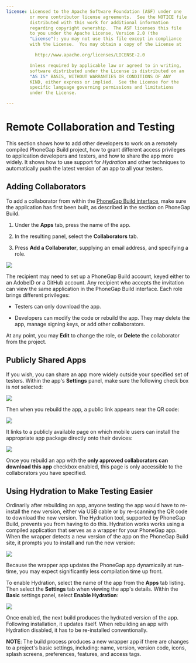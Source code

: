 ```yaml
---
license: Licensed to the Apache Software Foundation (ASF) under one
         or more contributor license agreements.  See the NOTICE file
         distributed with this work for additional information
         regarding copyright ownership.  The ASF licenses this file
         to you under the Apache License, Version 2.0 (the
         "License"); you may not use this file except in compliance
         with the License.  You may obtain a copy of the License at

           http://www.apache.org/licenses/LICENSE-2.0

         Unless required by applicable law or agreed to in writing,
         software distributed under the License is distributed on an
         "AS IS" BASIS, WITHOUT WARRANTIES OR CONDITIONS OF ANY
         KIND, either express or implied.  See the License for the
         specific language governing permissions and limitations
         under the License.

---
```


# Remote Collaboration and Testing

This section shows how to add other developers to work on a remotely
compiled PhoneGap Build project, how to grant different access
privileges to application developers and testers, and how to share the
app more widely. It shows how to use support for _Hydration_ and other
techniques to automatically push the latest version of an app to all
your testers.

## Adding Collaborators

To add a collaborator from within the [PhoneGap Build
interface](http://build.phonegap.com), make sure the application has
first been built, as described in the section on PhoneGap Build.

1. Under the __Apps__ tab, press the name of the app.

2. In the resulting panel, select the __Collaborators__ tab.

3. Press __Add a Collaborator__, supplying an email address, and
   specifying a role.

![](img/guide/phonegap-build/pgbuild_collab_add.png)

The recipient may need to set up a PhoneGap Build account, keyed
either to an AdobeID or a GitHub account.  Any recipient who accepts
the invitation can view the same application in the PhoneGap Build
interface. Each role brings different privileges:

* Testers can only download the app.

* Developers can modify the code or rebuild the app. They may delete
  the app, manage signing keys, or add other collaborators.

At any point, you may __Edit__ to change the role, or __Delete__ the
collaborator from the project.

## Publicly Shared Apps

If you wish, you can share an app more widely outside your specified
set of testers. Within the app's __Settings__ panel, make sure the
following check box is _not_ selected:

![](img/guide/phonegap-build/pgbuild_collab_check.png)

Then when you rebuild the app, a public link appears near the QR code:

![](img/guide/phonegap-build/pgbuild_collab_link.png)

It links to a publicly available page on which mobile users can
install the appropriate app package directly onto their devices:

![](img/guide/phonegap-build/pgbuild_collab_share.png)

Once you rebuild an app with the __only approved collaborators can
download this app__ checkbox enabled, this page is only accessible to
the collaborators you have specified.

## Using Hydration to Make Testing Easier

Ordinarily after rebuilding an app, anyone testing the app would have
to re-install the new version, either via USB cable or by re-scanning
the QR code to download the new version.  The Hydration tool,
supported by PhoneGap Build, prevents you from having to do this.
Hydration works works using a compiled application that serves as a
wrapper for your PhoneGap app. When the wrapper detects a new version
of the app on the PhoneGap Build site, it prompts you to install and
run the new version:

![](img/guide/phonegap-build/pgbuild_hydrate.png)

Because the wrapper app updates the PhoneGap app dynamically at
run-time, you may expect significantly less compilation time up front.

To enable Hydration, select the name of the app from the __Apps__ tab
listing.  Then select the __Settings__ tab when viewing the app's
details.  Within the __Basic__ settings panel, select __Enable
Hydration__:

![](img/guide/phonegap-build/pgbuild_hydrate_enable.png)

Once enabled, the next build produces the hydrated version of the app.
Following installation, it updates itself. When rebuilding an app with
Hydration disabled, it has to be re-installed conventionally.

__NOTE__: The build process produces a new wrapper app if there are
changes to a project's basic settings, including: name, version,
version code, icons, splash screens, preferences, features, and access
tags.
